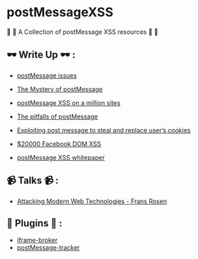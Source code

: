 # postMessageXSS

 🥳 🥳 A Collection of postMessage XSS resources 🥳 🥳 

## 🕶 Write Up 🕶 :

- [postMessage issues](https://github.com/EdOverflow/bugbountywiki/wiki/postMessage-issues)
- [The Mystery of postMessage](https://ngailong.wordpress.com/2018/02/13/the-mystery-of-postmessage/)
- [postMessage XSS on a million sites
](https://labs.detectify.com/2016/12/15/postmessage-xss-on-a-million-sites/)
- [The pitfalls of postMessage
](https://labs.detectify.com/2016/12/08/the-pitfalls-of-postmessage/)
- [Exploiting post message to steal and replace user’s cookies](https://medium.com/bugbountywriteup/exploiting-post-message-to-steal-users-cookies-7df43a00289a)
- [$20000 Facebook DOM XSS
](https://vinothkumar.me/20000-facebook-dom-xss/#fn:1)

- [postMessage XSS whitepaper](https://docs.ioin.in/writeup/www.exploit-db.com/_docs_40287_pdf/index.pdf)

##  📹 Talks 📹 :
-  [Attacking Modern Web Technologies - Frans Rosen](https://www.youtube.com/watch?v=oJCCOnF25JU)

## 🎩 Plugins 🎩 : 

- [iframe-broker](https://github.com/vinothsparrow/iframe-broker)
- [postMessage-tracker](https://github.com/fransr/postMessage-tracker/tree/master/chrome)
